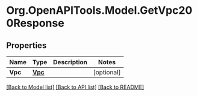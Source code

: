 # Org.OpenAPITools.Model.GetVpc200Response

## Properties

Name | Type | Description | Notes
------------ | ------------- | ------------- | -------------
**Vpc** | [**Vpc**](Vpc.md) |  | [optional] 

[[Back to Model list]](../README.md#documentation-for-models) [[Back to API list]](../README.md#documentation-for-api-endpoints) [[Back to README]](../README.md)

